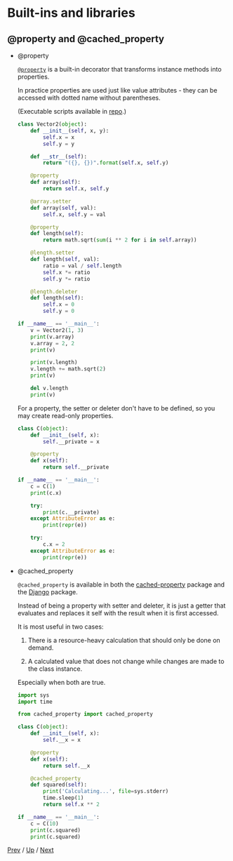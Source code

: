 # Built-ins and libraries

## @property and @cached_property

* @property

    [`@property`](https://docs.python.org/3/library/functions.html#property)
    is a built-in decorator that transforms instance methods into properties.

    In practice properties are used just like value attributes -
    they can be accessed with dotted name without parentheses.

    (Executable scripts available in [repo](https://github.com/MichaelKim0407/python-decorators/tree/master/4-builtins/2-property).)

    ```python
    class Vector2(object):
        def __init__(self, x, y):
            self.x = x
            self.y = y

        def __str__(self):
            return "({}, {})".format(self.x, self.y)

        @property
        def array(self):
            return self.x, self.y

        @array.setter
        def array(self, val):
            self.x, self.y = val

        @property
        def length(self):
            return math.sqrt(sum(i ** 2 for i in self.array))

        @length.setter
        def length(self, val):
            ratio = val / self.length
            self.x *= ratio
            self.y *= ratio

        @length.deleter
        def length(self):
            self.x = 0
            self.y = 0

    if __name__ == '__main__':
        v = Vector2(1, 3)
        print(v.array)
        v.array = 2, 2
        print(v)

        print(v.length)
        v.length += math.sqrt(2)
        print(v)

        del v.length
        print(v)
    ```

    For a property, the setter or deleter don't have to be defined,
    so you may create read-only properties.

    ```python
    class C(object):
        def __init__(self, x):
            self.__private = x

        @property
        def x(self):
            return self.__private

    if __name__ == '__main__':
        c = C(1)
        print(c.x)

        try:
            print(c.__private)
        except AttributeError as e:
            print(repr(e))

        try:
            c.x = 2
        except AttributeError as e:
            print(repr(e))
    ```

* @cached_property

    `@cached_property` is available in both the
    [cached-property](https://github.com/pydanny/cached-property) package
    and the [Django](https://docs.djangoproject.com/en/2.1/ref/utils/#django.utils.functional.cached_property) package.

    Instead of being a property with setter and deleter,
    it is just a getter that evaluates and replaces it self with the result
    when it is first accessed.

    It is most useful in two cases:

    1. There is a resource-heavy calculation that should only be done on demand.

    2. A calculated value that does not change while changes are made to the class instance.

    Especially when both are true.

    ```python
    import sys
    import time

    from cached_property import cached_property

    class C(object):
        def __init__(self, x):
            self.__x = x

        @property
        def x(self):
            return self.__x

        @cached_property
        def squared(self):
            print('Calculating...', file=sys.stderr)
            time.sleep(1)
            return self.x ** 2

    if __name__ == '__main__':
        c = C(10)
        print(c.squared)
        print(c.squared)
    ```

[Prev](../1-staticmethod/README.md) /
[Up](../README.md) /
[Next](../3-functools/README.md)
